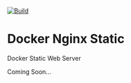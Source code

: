 [![Build](https://img.shields.io/github/actions/workflow/status/smashedr/docker-nginx-static/build.yaml?logo=github&logoColor=white&label=tags)](https://github.com/smashedr/docker-nginx-static/actions/workflows/build.yaml)

# Docker Nginx Static

Docker Static Web Server

Coming Soon...
